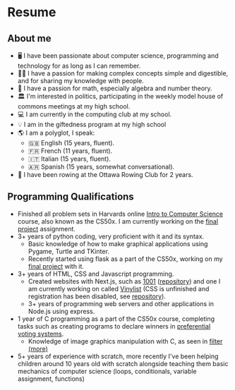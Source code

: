 # Resume

## About me
 - 🖥️ I have been passionate about computer science, programming and technology for as long as I can remember.
 - 👨‍🏫 I have a passion for making complex concepts simple and digestible, and for sharing my knowledge with people.
 - 🧮 I have a passion for math, especially algebra and number theory.
 - 🏛️ I'm interested in politics, participating in the weekly model house of commons meetings at my high school.
 - 💻 I am currently in the computing club at my school.
 - 💡 I am in the giftedness program at my high school
 - 🌎 I am a polyglot, I speak:
   - 🇬🇧 English (15 years, fluent).
   - 🇫🇷 French (11 years, fluent).
   - 🇮🇹 Italian (15 years, fluent).
   - 🇦🇷 Spanish (15 years, somewhat conversational).
 - 🚣 I have been rowing at the Ottawa Rowing Club for 2 years.


## Programming Qualifications
 - Finished all problem sets in Harvards online [Intro to Computer Science](https://pll.harvard.edu/course/cs50-introduction-computer-science?delta=0) course, also known as the CS50x. I am currently working on the [final project](https://github.com/AdrianoAla/cs50-final-project) assignment.
 - 3+ years of python coding, very proficient with it and its syntax.
    - Basic knowledge of how to make graphical applications using Pygame, Turtle and TKinter.
    - Recently started using flask as a part of the CS50x, working on my [final project](https://github.com/AdrianoAla/cs50-final-project) with it.
 - 3+ years of HTML, CSS and Javascript programming.
    - Created websites with Next.js, such as [1001](https://adrianoalasia.com/) ([repository](https://github.com/AdrianoAla/1001-NextJS)) and one I am currently working on called [Vinylist](https://vinylist.vercel.app) (CSS is unfinished and registration has been disabled, see [repository](https://github.com/AdrianoAla/vinyl-collector)).
    - 3+ years of programming web servers and other applications in Node.js using express.
 - 1 year of C programming as a part of the CS50x course, completing tasks such as creating programs to declare winners in [preferential voting systems](tideman.c).
   - Knowledge of image graphics manipulation with C, as seen in [filter (more)](filter.c)
 - 5+ years of experience with scratch, more recently I've been helping children around 10 years old with scratch alongside teaching them basic mechanics of computer science (loops, conditionals, variable assignment, functions)
